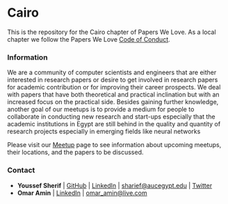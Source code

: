 # Cairo

This is the repository for the Cairo chapter of Papers We Love. As a local chapter we follow the Papers We Love [Code of Conduct](https://github.com/papers-we-love/cairo/blob/master/code-of-conduct.md).

### Information

We are a community of computer scientists and engineers that are either interested in research papers or desire to get involved in research papers for academic contribution or for improving their career prospects. We deal with papers that have both theoretical and practical inclination but with an increased focus on the practical side. 
Besides gaining further knowledge, another goal of our meetups is to provide a medium for people to collaborate in conducting new research and start-ups especially that the academic institutions in Egypt are still behind in the quality and quantity of research projects especially in emerging fields like neural networks

Please visit our [Meetup](https://www.meetup.com/Papers-We-Love-Cairo/) page to see information about upcoming meetups, their locations, and the papers to be discussed.

### Contact

- **Youssef Sherif** | [GitHub](https://github.com/https://github.com/youssefsharief) | [LinkedIn](https://www.linkedin.com/in/youssefsharief/) | [sharief@aucegypt.edu](mailto:sharief@aucegypt.edu) | [Twitter](https://twitter.com/youssefmosherif)
- **Omar Amin** | [LinkedIn](https://www.linkedin.com/in/omar-moh-amin/) |  [omar_amin@live.com](mailto:omar_amin@live.com)

